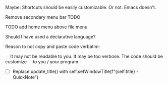 Maybe: Shortcuts should be easily customizable. 
 Or not. Emacs doesn't.

Remove secondary menu bar TODO

TODO add home menu above file menu

Should I have used a declarative language?

Reason to not copy and paste code verbatim:

    It may not be readable to you. It may be too verbose. The code should be customize     to you / your program

- [ ] Replace update_title() with self.setWindowTitle(f"{self.title} - QuickNote")